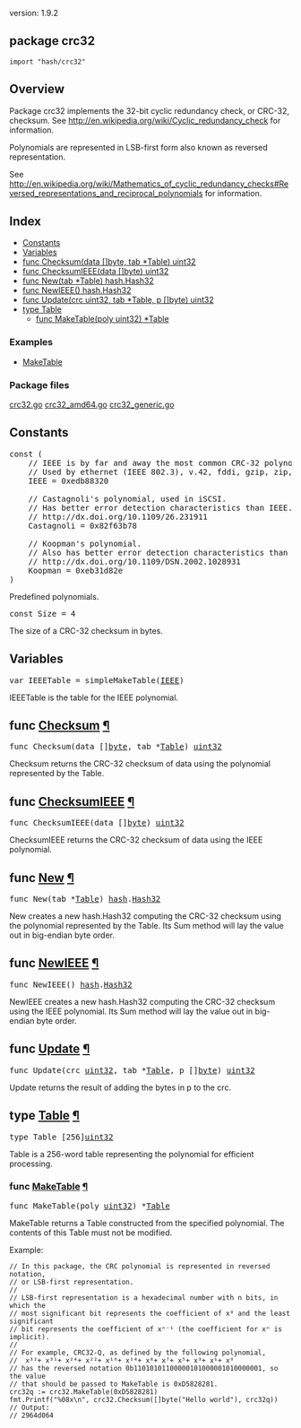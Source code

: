version: 1.9.2
## package crc32

  `import "hash/crc32"`

## Overview

Package crc32 implements the 32-bit cyclic redundancy check, or CRC-32,
checksum. See http://en.wikipedia.org/wiki/Cyclic_redundancy_check for
information.

Polynomials are represented in LSB-first form also known as reversed
representation.

See
http://en.wikipedia.org/wiki/Mathematics_of_cyclic_redundancy_checks#Reversed_representations_and_reciprocal_polynomials
for information.

## Index

- [Constants](#pkg-constants)
- [Variables](#pkg-variables)
- [func Checksum(data []byte, tab *Table) uint32](#Checksum)
- [func ChecksumIEEE(data []byte) uint32](#ChecksumIEEE)
- [func New(tab *Table) hash.Hash32](#New)
- [func NewIEEE() hash.Hash32](#NewIEEE)
- [func Update(crc uint32, tab *Table, p []byte) uint32](#Update)
- [type Table](#Table)
  - [func MakeTable(poly uint32) *Table](#MakeTable)

### Examples

- [MakeTable](#exampleMakeTable)

### Package files
 [crc32.go](//github.com/golang/go/blob/2ea7d3461bb41d0ae12b56ee52d43314bcdb97f9/src/hash/crc32/crc32.go) [crc32_amd64.go](//github.com/golang/go/blob/2ea7d3461bb41d0ae12b56ee52d43314bcdb97f9/src/hash/crc32/crc32_amd64.go) [crc32_generic.go](//github.com/golang/go/blob/2ea7d3461bb41d0ae12b56ee52d43314bcdb97f9/src/hash/crc32/crc32_generic.go)

<h2 id="pkg-constants">Constants</h2>

<pre>const (
    <span class="comment">// IEEE is by far and away the most common CRC-32 polynomial.</span>
    <span class="comment">// Used by ethernet (IEEE 802.3), v.42, fddi, gzip, zip, png, ...</span>
    <span id="IEEE">IEEE</span> = 0xedb88320

    <span class="comment">// Castagnoli&#39;s polynomial, used in iSCSI.</span>
    <span class="comment">// Has better error detection characteristics than IEEE.</span>
    <span class="comment">// http://dx.doi.org/10.1109/26.231911</span>
    <span id="Castagnoli">Castagnoli</span> = 0x82f63b78

    <span class="comment">// Koopman&#39;s polynomial.</span>
    <span class="comment">// Also has better error detection characteristics than IEEE.</span>
    <span class="comment">// http://dx.doi.org/10.1109/DSN.2002.1028931</span>
    <span id="Koopman">Koopman</span> = 0xeb31d82e
)</pre>

Predefined polynomials.

<pre>const <span id="Size">Size</span> = 4</pre>

The size of a CRC-32 checksum in bytes.

<h2 id="pkg-variables">Variables</h2>

<pre>var <span id="IEEETable">IEEETable</span> = simpleMakeTable(<a href="#IEEE">IEEE</a>)</pre>

IEEETable is the table for the IEEE polynomial.

<h2 id="Checksum">func <a href="//github.com/golang/go/blob/2ea7d3461bb41d0ae12b56ee52d43314bcdb97f9/src/hash/crc32/crc32.go#L190">Checksum</a>
    <a href="#Checksum">¶</a></h2>
<pre>func Checksum(data []<a href="/builtin/#byte">byte</a>, tab *<a href="#Table">Table</a>) <a href="/builtin/#uint32">uint32</a></pre>

Checksum returns the CRC-32 checksum of data using the polynomial represented by
the Table.

<h2 id="ChecksumIEEE">func <a href="//github.com/golang/go/blob/2ea7d3461bb41d0ae12b56ee52d43314bcdb97f9/src/hash/crc32/crc32.go#L194">ChecksumIEEE</a>
    <a href="#ChecksumIEEE">¶</a></h2>
<pre>func ChecksumIEEE(data []<a href="/builtin/#byte">byte</a>) <a href="/builtin/#uint32">uint32</a></pre>

ChecksumIEEE returns the CRC-32 checksum of data using the IEEE polynomial.

<h2 id="New">func <a href="//github.com/golang/go/blob/2ea7d3461bb41d0ae12b56ee52d43314bcdb97f9/src/hash/crc32/crc32.go#L134">New</a>
    <a href="#New">¶</a></h2>
<pre>func New(tab *<a href="#Table">Table</a>) <a href="/hash/">hash</a>.<a href="/hash/#Hash32">Hash32</a></pre>

New creates a new hash.Hash32 computing the CRC-32 checksum using the polynomial
represented by the Table. Its Sum method will lay the value out in big-endian
byte order.

<h2 id="NewIEEE">func <a href="//github.com/golang/go/blob/2ea7d3461bb41d0ae12b56ee52d43314bcdb97f9/src/hash/crc32/crc32.go#L144">NewIEEE</a>
    <a href="#NewIEEE">¶</a></h2>
<pre>func NewIEEE() <a href="/hash/">hash</a>.<a href="/hash/#Hash32">Hash32</a></pre>

NewIEEE creates a new hash.Hash32 computing the CRC-32 checksum using the IEEE
polynomial. Its Sum method will lay the value out in big-endian byte order.

<h2 id="Update">func <a href="//github.com/golang/go/blob/2ea7d3461bb41d0ae12b56ee52d43314bcdb97f9/src/hash/crc32/crc32.go#L153">Update</a>
    <a href="#Update">¶</a></h2>
<pre>func Update(crc <a href="/builtin/#uint32">uint32</a>, tab *<a href="#Table">Table</a>, p []<a href="/builtin/#byte">byte</a>) <a href="/builtin/#uint32">uint32</a></pre>

Update returns the result of adding the bytes in p to the crc.

<h2 id="Table">type <a href="//github.com/golang/go/blob/2ea7d3461bb41d0ae12b56ee52d43314bcdb97f9/src/hash/crc32/crc32.go#L31">Table</a>
    <a href="#Table">¶</a></h2>
<pre>type Table [256]<a href="/builtin/#uint32">uint32</a></pre>

Table is a 256-word table representing the polynomial for efficient processing.

<h3 id="MakeTable">func <a href="//github.com/golang/go/blob/2ea7d3461bb41d0ae12b56ee52d43314bcdb97f9/src/hash/crc32/crc32.go#L113">MakeTable</a>
    <a href="#MakeTable">¶</a></h3>
<pre>func MakeTable(poly <a href="/builtin/#uint32">uint32</a>) *<a href="#Table">Table</a></pre>

MakeTable returns a Table constructed from the specified polynomial. The
contents of this Table must not be modified.

<a id="exampleMakeTable"></a>
Example:

    // In this package, the CRC polynomial is represented in reversed notation,
    // or LSB-first representation.
    //
    // LSB-first representation is a hexadecimal number with n bits, in which the
    // most significant bit represents the coefficient of x⁰ and the least significant
    // bit represents the coefficient of xⁿ⁻¹ (the coefficient for xⁿ is implicit).
    //
    // For example, CRC32-Q, as defined by the following polynomial,
    //	x³²+ x³¹+ x²⁴+ x²²+ x¹⁶+ x¹⁴+ x⁸+ x⁷+ x⁵+ x³+ x¹+ x⁰
    // has the reversed notation 0b11010101100000101000001010000001, so the value
    // that should be passed to MakeTable is 0xD5828281.
    crc32q := crc32.MakeTable(0xD5828281)
    fmt.Printf("%08x\n", crc32.Checksum([]byte("Hello world"), crc32q))
    // Output:
    // 2964d064


